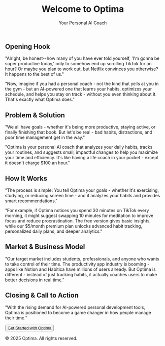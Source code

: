 <!DOCTYPE html>
<html lang="en">
<head>
  <meta charset="UTF-8">
  <meta name="viewport" content="width=device-width, initial-scale=1.0">
  <meta name="description" content="Optima - Your Personal AI Coach, helping you maximize your productivity and stay on track with smart recommendations.">
  <title>Optima - Your Personal AI Coach</title>
  <link rel="stylesheet" href="styles.css">
</head>
<body>
  <header>
    <h1>Welcome to Optima</h1>
    <p>Your Personal AI Coach</p>
  </header>

  <section id="opening-hook">
    <h2>Opening Hook</h2>
    <p>"Alright, be honest--how many of you have ever told yourself, 'I'm gonna be super productive today,' only to somehow end up scrolling TikTok for an hour? Or maybe you plan to work out, but Netflix convinces you otherwise? It happens to the best of us."</p>
    <p>"Now, imagine if you had a personal coach - not the kind that yells at you in the gym - but an AI-powered one that learns your habits, optimizes your schedule, and helps you stay on track - without you even thinking about it. That's exactly what Optima does."</p>
  </section>

  <section id="problem-solution">
    <h2>Problem &amp; Solution</h2>
    <p>"We all have goals - whether it's being more productive, staying active, or finally finishing that book. But let's be real - bad habits, distractions, and poor time management get in the way."</p>
    <p>"Optima is your personal AI coach that analyzes your daily habits, tracks your routines, and suggests small, impactful changes to help you maximize your time and efficiency. It's like having a life coach in your pocket - except it doesn't charge $100 an hour."</p>
  </section>

  <section id="how-it-works">
    <h2>How It Works</h2>
    <p>"The process is simple: You tell Optima your goals - whether it's exercising, studying, or reducing screen time - and it analyzes your habits and provides smart recommendations."</p>
    <p>"For example, if Optima notices you spend 30 minutes on TikTok every morning, it might suggest swapping 10 minutes for meditation to improve focus and reduce procrastination. The free version gives basic insights, while our $5/month premium plan unlocks advanced habit tracking, personalized daily plans, and deeper analytics."</p>
  </section>

  <section id="market-business-model">
    <h2>Market &amp; Business Model</h2>
    <p>"Our target market includes students, professionals, and anyone who wants to take control of their time. The productivity app industry is booming - apps like Notion and Habitica have millions of users already. But Optima is different - instead of just tracking habits, it actually coaches users to make better decisions in real time."</p>
  </section>

  <section id="call-to-action">
    <h2>Closing &amp; Call to Action</h2>
    <p>"With the rising demand for AI-powered personal development tools, Optima is positioned to become a game changer in how people manage their time."</p>
    <button><a href="https://www.optima.com/signup">Get Started with Optima</a></button>
  </section>

  <footer>
    <p>&copy; 2025 Optima. All rights reserved.</p>
  </footer>
</body>
</html>
